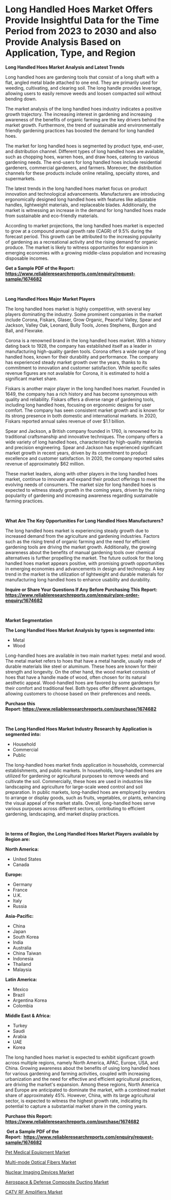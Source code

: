 <p><h1>Long Handled Hoes Market Offers Provide Insightful Data for the Time Period from 2023 to 2030 and also Provide Analysis Based on Application, Type, and Region</h1></p><p><strong>Long Handled Hoes Market Analysis and Latest Trends</strong></p>
<p><p>Long handled hoes are gardening tools that consist of a long shaft with a flat, angled metal blade attached to one end. They are primarily used for weeding, cultivating, and clearing soil. The long handle provides leverage, allowing users to easily remove weeds and loosen compacted soil without bending down.</p><p>The market analysis of the long handled hoes industry indicates a positive growth trajectory. The increasing interest in gardening and increasing awareness of the benefits of organic farming are the key drivers behind the market growth. Furthermore, the trend of sustainable and environmentally friendly gardening practices has boosted the demand for long handled hoes.</p><p>The market for long handled hoes is segmented by product type, end-user, and distribution channel. Different types of long handled hoes are available, such as chopping hoes, warren hoes, and draw hoes, catering to various gardening needs. The end-users for long handled hoes include residential gardeners, commercial gardeners, and farmers. Moreover, the distribution channels for these products include online retailing, specialty stores, and supermarkets.</p><p>The latest trends in the long handled hoes market focus on product innovation and technological advancements. Manufacturers are introducing ergonomically designed long handled hoes with features like adjustable handles, lightweight materials, and replaceable blades. Additionally, the market is witnessing an increase in the demand for long handled hoes made from sustainable and eco-friendly materials.</p><p>According to market projections, the long handled hoes market is expected to grow at a compound annual growth rate (CAGR) of 9.5% during the forecast period. This growth can be attributed to the increasing popularity of gardening as a recreational activity and the rising demand for organic produce. The market is likely to witness opportunities for expansion in emerging economies with a growing middle-class population and increasing disposable incomes.</p></p>
<p><strong>Get a Sample PDF of the Report:&nbsp; <a href="https://www.reliableresearchreports.com/enquiry/request-sample/1674682">https://www.reliableresearchreports.com/enquiry/request-sample/1674682</a></strong></p>
<p>&nbsp;</p>
<p><strong>Long Handled Hoes Major Market Players</strong></p>
<p><p>The long handled hoes market is highly competitive, with several key players dominating the industry. Some prominent companies in the market include Corona, Fiskars, Glaser, Grow Organic, Peaceful Valley, Spear and Jackson, Valley Oak, Leonard, Bully Tools, Jones Stephens, Burgon and Ball, and Flexrake.</p><p>Corona is a renowned brand in the long handled hoes market. With a history dating back to 1928, the company has established itself as a leader in manufacturing high-quality garden tools. Corona offers a wide range of long handled hoes, known for their durability and performance. The company has experienced steady market growth over the years, thanks to its commitment to innovation and customer satisfaction. While specific sales revenue figures are not available for Corona, it is estimated to hold a significant market share.</p><p>Fiskars is another major player in the long handled hoes market. Founded in 1649, the company has a rich history and has become synonymous with quality and reliability. Fiskars offers a diverse range of gardening tools, including long handled hoes, focusing on ergonomic designs for user comfort. The company has seen consistent market growth and is known for its strong presence in both domestic and international markets. In 2020, Fiskars reported annual sales revenue of over $1.1 billion.</p><p>Spear and Jackson, a British company founded in 1760, is renowned for its traditional craftsmanship and innovative techniques. The company offers a wide variety of long handled hoes, characterized by high-quality materials and precision engineering. Spear and Jackson has experienced significant market growth in recent years, driven by its commitment to product excellence and customer satisfaction. In 2020, the company reported sales revenue of approximately $62 million.</p><p>These market leaders, along with other players in the long handled hoes market, continue to innovate and expand their product offerings to meet the evolving needs of consumers. The market size for long handled hoes is expected to witness steady growth in the coming years, driven by the rising popularity of gardening and increasing awareness regarding sustainable farming practices.</p></p>
<p>&nbsp;</p>
<p><strong>What Are The Key Opportunities For Long Handled Hoes Manufacturers?</strong></p>
<p><p>The long handled hoes market is experiencing steady growth due to increased demand from the agriculture and gardening industries. Factors such as the rising trend of organic farming and the need for efficient gardening tools are driving the market growth. Additionally, the growing awareness about the benefits of manual gardening tools over chemical alternatives is further propelling the market. The future outlook for the long handled hoes market appears positive, with promising growth opportunities in emerging economies and advancements in design and technology. A key trend in the market is the utilization of lightweight and durable materials for manufacturing long handled hoes to enhance usability and durability.</p></p>
<p><strong>Inquire or Share Your Questions If Any Before Purchasing This Report: <a href="https://www.reliableresearchreports.com/enquiry/pre-order-enquiry/1674682">https://www.reliableresearchreports.com/enquiry/pre-order-enquiry/1674682</a></strong></p>
<p>&nbsp;</p>
<p><strong>Market Segmentation</strong></p>
<p><strong>The Long Handled Hoes Market Analysis by types is segmented into:</strong></p>
<p><ul><li>Metal</li><li>Wood</li></ul></p>
<p><p>Long-handled hoes are available in two main market types: metal and wood. The metal market refers to hoes that have a metal handle, usually made of durable materials like steel or aluminum. These hoes are known for their strength and longevity. On the other hand, the wood market consists of hoes that have a handle made of wood, often chosen for its natural aesthetic appeal. Wood-handled hoes are favored by some gardeners for their comfort and traditional feel. Both types offer different advantages, allowing customers to choose based on their preferences and needs.</p></p>
<p><strong>Purchase this Report:&nbsp;<a href="https://www.reliableresearchreports.com/purchase/1674682">https://www.reliableresearchreports.com/purchase/1674682</a></strong></p>
<p>&nbsp;</p>
<p><strong>The Long Handled Hoes Market Industry Research by Application is segmented into:</strong></p>
<p><ul><li>Household</li><li>Commercial</li><li>Public</li></ul></p>
<p><p>The long-handled hoes market finds application in households, commercial establishments, and public markets. In households, long-handled hoes are utilized for gardening or agricultural purposes to remove weeds and cultivate the soil. Commercially, these hoes are used in industries like landscaping and agriculture for large-scale weed control and soil preparation. In public markets, long-handled hoes are employed by vendors to arrange or display goods, such as fruits, vegetables, or plants, enhancing the visual appeal of the market stalls. Overall, long-handled hoes serve various purposes across different sectors, contributing to efficient gardening, landscaping, and market display practices.</p></p>
<p>&nbsp;</p>
<p><strong>In terms of Region, the Long Handled Hoes Market Players available by Region are:</strong></p>
<p>
    <p> <strong> North America: </strong>
        <ul>
            <li>United States</li>
            <li>Canada</li>
        </ul>
        </p> 
    <p> <strong> Europe: </strong>
        <ul>
            <li>Germany</li>
            <li>France</li>
            <li>U.K.</li>
            <li>Italy</li>
            <li>Russia</li>
        </ul>
        </p> 
    <p> <strong> Asia-Pacific: </strong>
        <ul>
            <li>China</li>
            <li>Japan</li>
            <li>South Korea</li>
            <li>India</li>
            <li>Australia</li>
            <li>China Taiwan</li>
            <li>Indonesia</li>
            <li>Thailand</li>
            <li>Malaysia</li>
        </ul>
        </p> 
    <p> <strong> Latin America: </strong>
        <ul>
            <li>Mexico</li>
            <li>Brazil</li>
            <li>Argentina Korea</li>
            <li>Colombia</li>
        </ul>
        </p> 
    <p> <strong> Middle East & Africa: </strong>
        <ul>
            <li>Turkey</li>
            <li>Saudi</li>
            <li>Arabia</li>
            <li>UAE</li>
            <li>Korea</li>
        </ul>
    </p>
    </p>
<p><p>The long handled hoes market is expected to exhibit significant growth across multiple regions, namely North America, APAC, Europe, USA, and China. Growing awareness about the benefits of using long handled hoes for various gardening and farming activities, coupled with increasing urbanization and the need for effective and efficient agricultural practices, are driving the market's expansion. Among these regions, North America and Europe are anticipated to dominate the market, with a combined market share of approximately 45%. However, China, with its large agricultural sector, is expected to witness the highest growth rate, indicating its potential to capture a substantial market share in the coming years.</p></p>
<p><strong>Purchase this Report: <a href="https://www.reliableresearchreports.com/purchase/1674682">https://www.reliableresearchreports.com/purchase/1674682</a></strong></p>
<p>&nbsp;<strong>Get a Sample PDF of the Report:&nbsp;&nbsp;<a href="https://www.reliableresearchreports.com/enquiry/request-sample/1674682">https://www.reliableresearchreports.com/enquiry/request-sample/1674682</a></strong></p>
<p><strong></strong></p>
<p><p><a href="https://www.linkedin.com/pulse/pet-medical-equipment-market-size-share-global-analysis-jkfjc/">Pet Medical Equipment Market</a></p><p><a href="https://github.com/RoccoManning/Market-Research-Report-List-2/blob/main/multi-mode-optical-fibers-market.md">Multi-mode Optical Fibers Market</a></p><p><a href="https://www.linkedin.com/pulse/nuclear-imaging-devices-market-research-report-provides-cmgec/">Nuclear Imaging Devices Market</a></p><p><a href="https://medium.com/@maxinefeest1904/aerospace-defense-composite-ducting-market-analysis-its-cagr-market-segmentation-and-global-7d65df65ba02">Aerospace & Defense Composite Ducting Market</a></p><p><a href="https://medium.com/@amaliarobel/catv-rf-amplifiers-market-exploring-market-share-market-trends-and-future-growth-8a44e08e0e30">CATV RF Amplifiers Market</a></p></p>